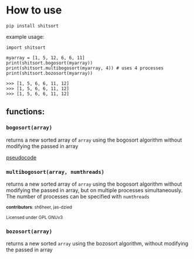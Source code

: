 # **How to use**

`pip install shitsort`

example usage:
```
import shitsort

myarray = [1, 5, 12, 6, 6, 11]
print(shitsort.bogosort(myarray))
print(shitsort.multibogosort(myarray, 4)) # uses 4 processes
print(shitsort.bozosort(myarray))

>>> [1, 5, 6, 6, 11, 12]
>>> [1, 5, 6, 6, 11, 12]
>>> [1, 5, 6, 6, 11, 12]
```

## **functions:**

### `bogosort(array)`

returns a new sorted array of `array` using the bogosort algorithm without modifying the passed in array

[pseudocode](https://en.wikipedia.org/wiki/Bogosort#Description_of_the_algorithm)

### `multibogosort(array, numthreads)`

returns a new sorted array of `array` using the bogosort algorithm without modifying the passed in array, but on multiple processes simultaneously. The number of processes can be specified with `numthreads`

<sub>**contributors**: sh6heer, jas-dzied</sub>

<sub>Licensed under GPL GNUv3</sub>

### `bozosort(array)`

returns a new sorted `array` using the bozosort algorithm, without modifying the passed in array
